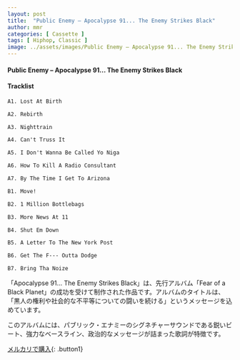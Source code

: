 ```yaml
---
layout: post
title:  "Public Enemy – Apocalypse 91... The Enemy Strikes Black"
author: mmr
categories: [ Cassette ]
tags: [ Hiphop, Classic ]
image: ../assets/images/Public Enemy – Apocalypse 91... The Enemy Strikes Black.jpg
---
```


#### Public Enemy – Apocalypse 91... The Enemy Strikes Black

#### Tracklist
```md
A1. Lost At Birth

A2. Rebirth

A3. Nighttrain

A4. Can't Truss It

A5. I Don't Wanna Be Called Yo Niga

A6. How To Kill A Radio Consultant

A7. By The Time I Get To Arizona

B1. Move!

B2. 1 Million Bottlebags

B3. More News At 11

B4. Shut Em Down

B5. A Letter To The New York Post

B6. Get The F--- Outta Dodge

B7. Bring Tha Noize
```

「Apocalypse 91... The Enemy Strikes Black」は、先行アルバム「Fear of a Black Planet」の成功を受けて制作された作品です。アルバムのタイトルは、「黒人の権利や社会的な不平等についての闘いを続ける」というメッセージを込めています。

このアルバムには、パブリック・エナミーのシグネチャーサウンドである鋭いビート、強力なベースライン、政治的なメッセージが詰まった歌詞が特徴です。


[メルカリで購入](https://jp.mercari.com/item/m85106789861){: .button1}


